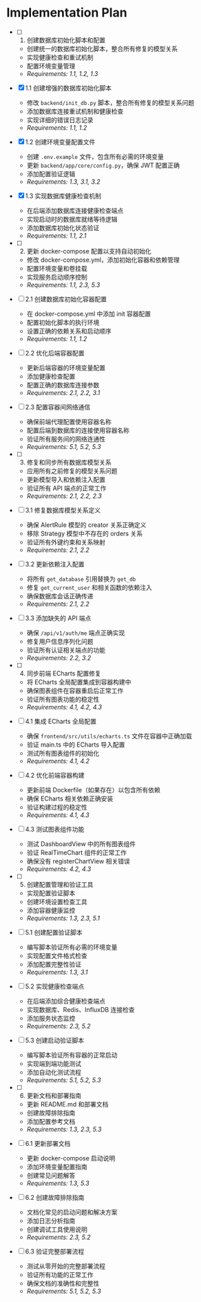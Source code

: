 # Implementation Plan

- [ ] 1. 创建数据库初始化脚本和配置
  - 创建统一的数据库初始化脚本，整合所有修复的模型关系
  - 实现健康检查和重试机制
  - 配置环境变量管理
  - _Requirements: 1.1, 1.2, 1.3_

- [x] 1.1 创建增强的数据库初始化脚本
  - 修改 `backend/init_db.py` 脚本，整合所有修复的模型关系问题
  - 添加数据库连接重试机制和健康检查
  - 实现详细的错误日志记录
  - _Requirements: 1.1, 1.2_

- [x] 1.2 创建环境变量配置文件
  - 创建 `.env.example` 文件，包含所有必需的环境变量
  - 更新 `backend/app/core/config.py`，确保 JWT 配置正确
  - 添加配置验证逻辑
  - _Requirements: 1.3, 3.1, 3.2_

- [x] 1.3 实现数据库健康检查机制
  - 在后端添加数据库连接健康检查端点
  - 实现启动时的数据库就绪等待逻辑
  - 添加数据库初始化状态验证
  - _Requirements: 1.1, 2.1_

- [ ] 2. 更新 docker-compose 配置以支持自动初始化
  - 修改 docker-compose.yml，添加初始化容器和依赖管理
  - 配置环境变量和卷挂载
  - 实现服务启动顺序控制
  - _Requirements: 1.1, 2.3, 5.3_

- [ ] 2.1 创建数据库初始化容器配置
  - 在 docker-compose.yml 中添加 init 容器配置
  - 配置初始化脚本的执行环境
  - 设置正确的依赖关系和启动顺序
  - _Requirements: 1.1, 1.2_

- [ ] 2.2 优化后端容器配置
  - 更新后端容器的环境变量配置
  - 添加健康检查配置
  - 配置正确的数据库连接参数
  - _Requirements: 2.1, 2.2, 3.1_

- [ ] 2.3 配置容器间网络通信
  - 确保前端代理配置使用容器名称
  - 配置后端到数据库的连接使用容器名称
  - 验证所有服务间的网络连通性
  - _Requirements: 5.1, 5.2, 5.3_

- [ ] 3. 修复和同步所有数据库模型关系
  - 应用所有之前修复的模型关系问题
  - 更新模型导入和依赖注入配置
  - 验证所有 API 端点的正常工作
  - _Requirements: 2.1, 2.2, 2.3_

- [ ] 3.1 修复数据库模型关系定义
  - 确保 AlertRule 模型的 creator 关系正确定义
  - 移除 Strategy 模型中不存在的 orders 关系
  - 验证所有外键约束和关系映射
  - _Requirements: 2.1, 2.2_

- [ ] 3.2 更新依赖注入配置
  - 将所有 `get_database` 引用替换为 `get_db`
  - 修复 `get_current_user` 和相关函数的依赖注入
  - 确保数据库会话正确传递
  - _Requirements: 2.1, 2.2_

- [ ] 3.3 添加缺失的 API 端点
  - 确保 `/api/v1/auth/me` 端点正确实现
  - 修复用户信息序列化问题
  - 验证所有认证相关端点的功能
  - _Requirements: 2.2, 3.2_

- [ ] 4. 同步前端 ECharts 配置修复
  - 将 ECharts 全局配置集成到容器构建中
  - 确保图表组件在容器重启后正常工作
  - 验证所有图表功能的稳定性
  - _Requirements: 4.1, 4.2, 4.3_

- [ ] 4.1 集成 ECharts 全局配置
  - 确保 `frontend/src/utils/echarts.ts` 文件在容器中正确加载
  - 验证 main.ts 中的 ECharts 导入配置
  - 测试所有图表组件的初始化
  - _Requirements: 4.1, 4.2_

- [ ] 4.2 优化前端容器构建
  - 更新前端 Dockerfile（如果存在）以包含所有依赖
  - 确保 ECharts 相关依赖正确安装
  - 验证构建过程的稳定性
  - _Requirements: 4.1, 4.3_

- [ ] 4.3 测试图表组件功能
  - 测试 DashboardView 中的所有图表组件
  - 验证 RealTimeChart 组件的正常工作
  - 确保没有 registerChartView 相关错误
  - _Requirements: 4.2, 4.3_

- [ ] 5. 创建配置管理和验证工具
  - 实现配置验证脚本
  - 创建环境设置检查工具
  - 添加容器健康监控
  - _Requirements: 1.3, 2.3, 5.1_

- [ ] 5.1 创建配置验证脚本
  - 编写脚本验证所有必需的环境变量
  - 实现配置文件格式检查
  - 添加配置完整性验证
  - _Requirements: 1.3, 3.1_

- [ ] 5.2 实现健康检查端点
  - 在后端添加综合健康检查端点
  - 实现数据库、Redis、InfluxDB 连接检查
  - 添加服务状态监控
  - _Requirements: 2.3, 5.2_

- [ ] 5.3 创建启动验证脚本
  - 编写脚本验证所有容器的正常启动
  - 实现端到端功能测试
  - 添加自动化测试流程
  - _Requirements: 5.1, 5.2, 5.3_

- [ ] 6. 更新文档和部署指南
  - 更新 README.md 和部署文档
  - 创建故障排除指南
  - 添加配置参考文档
  - _Requirements: 1.3, 2.3, 5.3_

- [ ] 6.1 更新部署文档
  - 更新 docker-compose 启动说明
  - 添加环境变量配置指南
  - 创建常见问题解答
  - _Requirements: 1.3, 5.3_

- [ ] 6.2 创建故障排除指南
  - 文档化常见的启动问题和解决方案
  - 添加日志分析指南
  - 创建调试工具使用说明
  - _Requirements: 2.3, 5.2_

- [ ] 6.3 验证完整部署流程
  - 测试从零开始的完整部署流程
  - 验证所有功能的正常工作
  - 确保文档的准确性和完整性
  - _Requirements: 5.1, 5.2, 5.3_